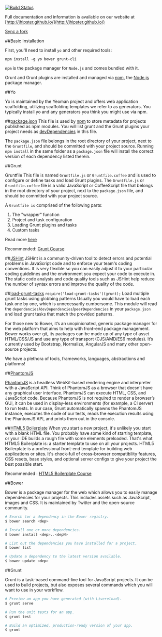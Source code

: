 [![Build Status](https://travis-ci.org/jhipster/generator-jhipster.svg?branch=master)](https://travis-ci.org/jhipster/generator-jhipster)

Full documentation and information is available on our website at [http://jhipster.github.io/](http://jhipster.github.io/)

[Sync a fork](https://help.github.com/articles/syncing-a-fork)

##Basic Installation

First, you'll need to install `yo` and other required tools:

`npm install -g yo bower grunt-cli`

`npm` is the package manager for `Node.js` and comes bundled with it.

Grunt and Grunt plugins are installed and managed via [npm](https://npmjs.org/), the [Node.js](http://nodejs.org/) package manager. 

##Yo 

Yo is maintained by the Yeoman project and offers web application scaffolding, utilizing scaffolding templates we refer to as generators. You typically install yo and any generators you think you might use via npm.

##[package.json](https://www.npmjs.org/doc/files/package.json.html)
This file is used by [npm](https://npmjs.org/) to store metadata for projects published as npm modules. You will list grunt and the Grunt plugins your project needs as [devDependencies](https://www.npmjs.org/doc/files/package.json.html#devdependencies) in this file.

The `package.json` file belongs in the root directory of your project, next to the `Gruntfile`, and should be committed with your project source. Running `npm install` in the same folder as a `package.json` file will install the correct version of each dependency listed therein.

##Grunt

Gruntfile
This file is named `Gruntfile.js` or `Gruntfile.coffee` and is used to configure or define tasks and load Grunt plugins.
The `Gruntfile.js` or `Gruntfile.coffee` file is a valid JavaScript or CoffeeScript file that belongs in the root directory of your project, next to the `package.json` file, and should be committed with your project source.

A `Gruntfile is` comprised of the following parts:

1. The "wrapper" function
2. Project and task configuration
3. Loading Grunt plugins and tasks
4. Custom tasks

Read more [here](http://gruntjs.com/getting-started)

Recommended: [Grunt Course](http://beta.pluralsight.com/courses/grunt-introduction)

##[JSHint](http://www.jshint.com/about/)
JSHint is a community-driven tool to detect errors and potential problems in JavaScript code and to enforce your team's coding conventions. It is very flexible so you can easily adjust it to your particular coding guidelines and the environment you expect your code to execute in.
The static code analysis and code quality tools such as JSHint help reduce the number of syntax errors and improve the quality of the code.

##[load-grunt-tasks](https://github.com/sindresorhus/load-grunt-tasks)
`require('load-grunt-tasks')(grunt);`
Load multiple grunt tasks using globbing patterns
Usually you would have to load each task one by one, which is unnecessarily cumbersome.
This module will read the `dependencies`/`devDependencies`/`peerDependencies` in your `package.json` and load grunt tasks that match the provided patterns.

For those new to Bower, it’s an unopinionated, generic package manager for the web platform that aims to help with front-end package management. Bower works over git, its packages can be made up of any type of asset HTML/CSS/JS and use any type of transport (CJS/AMD/ES6 modules). It’s currently used by Bootstrap, Normalize, AngularJS and many other open-source projects.

We have a plethora of tools, frameworks, languages, abstractions and platforms!

##[PhantomJS](http://phantomjs.org/) 

[PhantomJS](http://phantomjs.org/) is a headless WebKit-based rendering engine and interpreter with a JavaScript API. Think of PhantomJS as a browser that doesn’t have any graphical user interface. PhantomJS can execute HTML, CSS, and JavaScript code. Because PhantomJS is not required to render a browser’s GUI, it can be used in display-less environments (for example, a CI server) to run tests. 
In our case, Grunt automatically spawns the PhantomJS instance, executes the code of our tests, reads the execution results using the PhantomJS API, and prints them out in the console. 

##[HTML5 Boilerplate](http://html5boilerplate.com/)
When you start a new project, it's unlikely you start with a blank HTML file. You probably have some kind of starting template, or your IDE builds a rough file with some elements preloaded. That's what HTML5 Boilerplate is: a starter template to use on all your projects.
HTML5 Boilerplate is a professional front-end template for building web applications or sites. It's chock-full of cross-browser compatibility features, CSS resets, base styles, and optional server configs to give your project the best possible start.

Recommended : [HTML5 Boilerplate Course](http://beta.pluralsight.com/courses/html5-boilerplate-get-started)

##Bower 

Bower is a package manager for the web which allows you to easily manage dependencies for your projects. This includes assets such as JavaScript, images and CSS. It is maintained by Twitter and the open-source community.

```bash
# Search for a dependency in the Bower registry.
$ bower search <dep>

# Install one or more dependencies.
$ bower install <dep>..<depN>

# List out the dependencies you have installed for a project.
$ bower list

# Update a dependency to the latest version available.
$ bower update <dep>
```

##Grunt

Grunt is a task-based command-line tool for JavaScript projects. It can be used to build projects, but also exposes several commands which you will want to use in your workflow.

```bash
# Preview an app you have generated (with Livereload).
$ grunt serve

# Run the unit tests for an app.
$ grunt test

# Build an optimized, production-ready version of your app.
$ grunt
```
